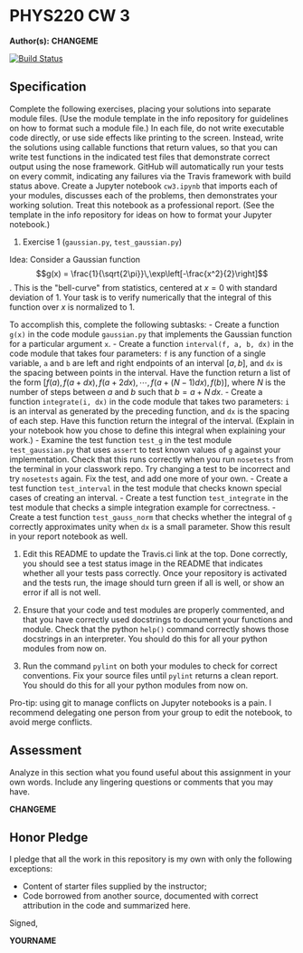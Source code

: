 # PHYS220 CW 3

**Author(s):** **CHANGEME**

[![Build Status](https://travis-ci.org/chapman-phys220-2017f/cw-03-YOURNAME.svg?branch=master)](https://travis-ci.org/chapman-phys220-2017f/cw-03-YOURNAME)

## Specification

Complete the following exercises, placing your solutions into separate module files. (Use the module template in the info repository for guidelines on how to format such a module file.) In each file, do not write executable code directly, or use side effects like printing to the screen. Instead, write the solutions using callable functions that return values, so that you can write test functions in the indicated test files that demonstrate correct output using the nose framework. GitHub will automatically run your tests on every commit, indicating any failures via the Travis framework with build status above. Create a Jupyter notebook ```cw3.ipynb``` that imports each of your modules, discusses each of the problems, then demonstrates your working solution. Treat this notebook as a professional report. (See the template in the info repository for ideas on how to format your Jupyter notebook.)

1. Exercise 1 (```gaussian.py```, ```test_gaussian.py```)
  
  Idea: Consider a Gaussian function $$g(x) = \frac{1}{\sqrt{2\pi}}\,\exp\left[-\frac{x^2}{2}\right]$$. This is the "bell-curve" from statistics, centered at $x=0$ with standard deviation of $1$. Your task is to verify numerically that the integral of this function over $x$ is normalized to $1$.
  
  To accomplish this, complete the following subtasks:
    - Create a function `g(x)` in the code module `gaussian.py` that implements the Gaussian function for a particular argument `x`. 
    - Create a function `interval(f, a, b, dx)` in the code module that takes four parameters: `f` is any function of a single variable, `a` and `b` are left and right endpoints of an interval $[a,b]$, and `dx` is the spacing between points in the interval. Have the function return a list of the form $[f(a),f(a+dx),f(a+2dx),\cdots,f(a+(N-1)dx),f(b)]$, where $N$ is the number of steps between $a$ and $b$ such that $b = a + N\,dx$. 
    - Create a function `integrate(i, dx)` in the code module that takes two parameters: `i` is an interval as generated by the preceding function, and `dx` is the spacing of each step. Have this function return the integral of the interval. (Explain in your notebook how you chose to define this integral when explaining your work.)
    - Examine the test function `test_g` in the test module `test_gaussian.py` that uses `assert` to test known values of `g` against your implementation. Check that this runs correctly when you run `nosetests` from the terminal in your classwork repo. Try changing a test to be incorrect and try `nosetests` again. Fix the test, and add one more of your own.
    - Create a test function `test_interval` in the test module that checks known special cases of creating an interval.
    - Create a test function `test_integrate` in the test module that checks a simple integration example for correctness.
    - Create a test function `test_gauss_norm` that checks whether the integral of `g` correctly approximates unity when `dx` is a small parameter.  Show this result in your report notebook as well.
    
1. Edit this README to update the Travis.ci link at the top. Done correctly, you should see a test status image in the README that indicates whether all your tests pass correctly. Once your repository is activated and the tests run, the image should turn green if all is well, or show an error if all is not well.
  
1. Ensure that your code and test modules are properly commented, and that you have correctly used docstrings to document your functions and module. Check that the python `help()` command correctly shows those docstrings in an interpreter. You should do this for all your python modules from now on.

1. Run the command `pylint` on both your modules to check for correct conventions. Fix your source files until `pylint` returns a clean report. You should do this for all your python modules from now on.

Pro-tip: using git to manage conflicts on Jupyter notebooks is a pain. I recommend delegating one person from your group to edit the notebook, to avoid merge conflicts.

## Assessment

Analyze in this section what you found useful about this assignment in your own words. Include any lingering questions or comments that you may have.

**CHANGEME**

## Honor Pledge

I pledge that all the work in this repository is my own with only the following exceptions:

* Content of starter files supplied by the instructor;
* Code borrowed from another source, documented with correct attribution in the code and summarized here.

Signed,

**YOURNAME**
